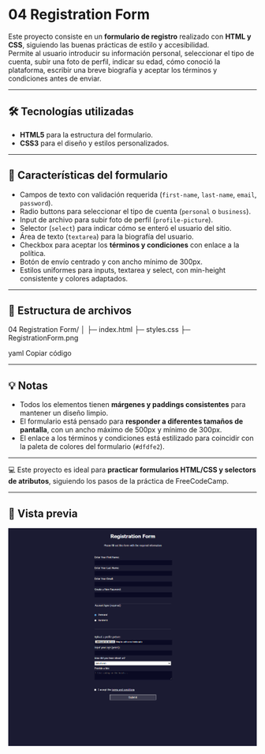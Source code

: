 # 04 Registration Form

Este proyecto consiste en un **formulario de registro** realizado con **HTML y CSS**, siguiendo las buenas prácticas de estilo y accesibilidad.  
Permite al usuario introducir su información personal, seleccionar el tipo de cuenta, subir una foto de perfil, indicar su edad, cómo conoció la plataforma, escribir una breve biografía y aceptar los términos y condiciones antes de enviar.


---

## 🛠 Tecnologías utilizadas

- **HTML5** para la estructura del formulario.
- **CSS3** para el diseño y estilos personalizados.

---

## 🎨 Características del formulario

- Campos de texto con validación requerida (`first-name`, `last-name`, `email`, `password`).  
- Radio buttons para seleccionar el tipo de cuenta (`personal` o `business`).  
- Input de archivo para subir foto de perfil (`profile-picture`).  
- Selector (`select`) para indicar cómo se enteró el usuario del sitio.  
- Área de texto (`textarea`) para la biografía del usuario.  
- Checkbox para aceptar los **términos y condiciones** con enlace a la política.  
- Botón de envío centrado y con ancho mínimo de 300px.  
- Estilos uniformes para inputs, textarea y select, con min-height consistente y colores adaptados.

---

## 📂 Estructura de archivos

04 Registration Form/
│
├─ index.html
├─ styles.css
├─ RegistrationForm.png

yaml
Copiar código

---

## 💡 Notas

- Todos los elementos tienen **márgenes y paddings consistentes** para mantener un diseño limpio.  
- El formulario está pensado para **responder a diferentes tamaños de pantalla**, con un ancho máximo de 500px y mínimo de 300px.  
- El enlace a los términos y condiciones está estilizado para coincidir con la paleta de colores del formulario (`#dfdfe2`).

---

💻 Este proyecto es ideal para **practicar formularios HTML/CSS y selectors de atributos**, siguiendo los pasos de la práctica de FreeCodeCamp.

---

## 📄 Vista previa

![Registration Form](./RegistrationForm.png)